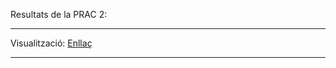 Resultats de la PRAC 2:

***********************************************************************
 
Visualització: [Enllaç](https://datastudio.google.com/s/kxTSitcHqRE)

***********************************************************************
